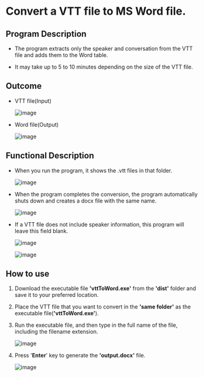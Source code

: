 # Convert a VTT file to MS Word file.

## Program Description
- The program extracts only the speaker and conversation from the VTT file and adds them to the Word table.

- It may take up to 5 to 10 minutes depending on the size of the VTT file.

## Outcome
- VTT file(Input)
               
     ![image](https://user-images.githubusercontent.com/112360580/222029631-681d70b6-c689-41e2-b7e5-13b63e8df9fe.png)          

- Word file(Output)

     ![image](https://user-images.githubusercontent.com/112360580/222030053-08569496-396a-4d69-b21f-691552e33c8f.png)

## Functional Description
- When you run the program, it shows the .vtt files in that folder.

     ![image](https://user-images.githubusercontent.com/112360580/222334357-3111106c-c2b0-4e06-a6f3-a73e0513d0f7.png)

- When the program completes the conversion, the program automatically shuts down and creates a docx file with the same name.

     ![image](https://user-images.githubusercontent.com/112360580/222334753-0a2ff3ac-b7c0-403d-8a24-5f7a7c6a31c4.png)

- If a VTT file does not include speaker information, this program will leave this field blank.

     ![image](https://user-images.githubusercontent.com/112360580/222256343-fe145ed0-f540-45a2-9be8-012e89b5362b.png)
     
     ![image](https://user-images.githubusercontent.com/112360580/222257690-31559abc-084b-4152-88cf-7f297f0c4140.png)

## How to use
1. Download the executable file **'vttToWord.exe'** from the **'dist'** folder and save it to your preferred location.
2. Place the VTT file that you want to convert in the **'same folder'** as the executable file(**'vttToWord.exe'**).
3. Run the executable file, and then type in the full name of the file, including the filename extension.
     
     ![image](https://user-images.githubusercontent.com/112360580/222031998-5b941988-ef74-4b85-b5bd-979c2a75aae3.png)

4. Press '**Enter**' key to generate the **'output.docx'** file.

     ![image](https://user-images.githubusercontent.com/112360580/222032161-c11acaaa-c4c0-410b-abe3-cdf4021c5693.png)
